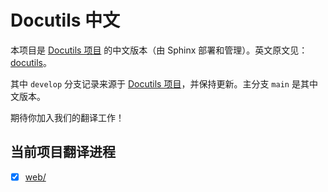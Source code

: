 # Docutils 中文

本项目是 [Docutils 项目](https://github.com/live-clones/docutils) 的中文版本（由 Sphinx 部署和管理）。英文原文见：[docutils](https://docutils.sourceforge.io/)。

其中 `develop` 分支记录来源于 [Docutils 项目](https://github.com/live-clones/docutils)，并保持更新。主分支 `main` 是其中文版本。

期待你加入我们的翻译工作！

## 当前项目翻译进程

- [x] [web/](web/index)

